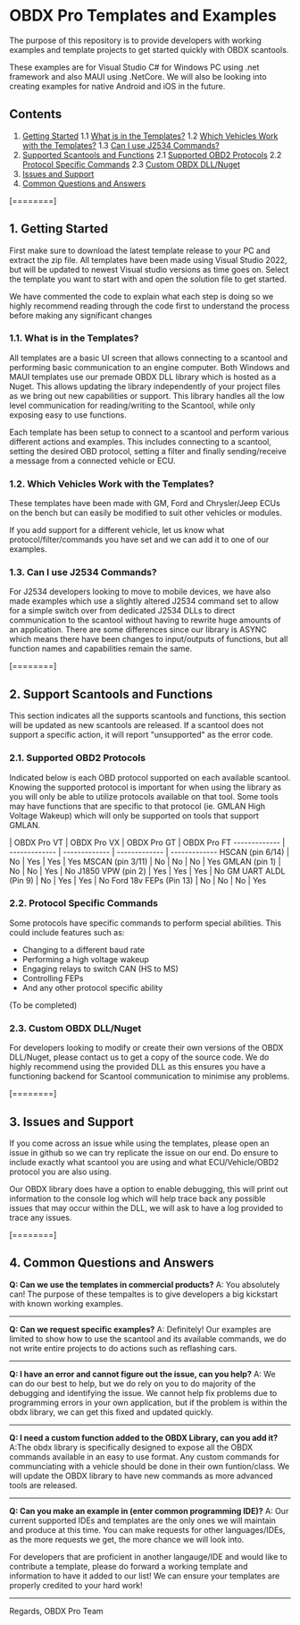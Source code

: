# OBDX Pro Templates and Examples

The purpose of this repository is to provide developers with working examples and template projects to get started quickly with OBDX scantools.

These examples are for Visual Studio C# for Windows PC using .net framework and also MAUI using .NetCore. We will also be looking into creating examples for native Android and iOS in the future.

## Contents ##

1. [Getting Started](#GettingStarted)
1.1 [What is in the Templates?](#WhatsInTheTemplates)
1.2 [Which Vehicles Work with the Templates?](#WhichVehiclesWork)
1.3 [Can I use J2534 Commands?](#j2534toOBDX)
2. [Supported Scantools and Functions](#SupportedScantoolsAndFunctions)
2.1 [Supported OBD2 Protocols](#SupportedOBD2Protocols)
2.2 [Protocol Specific Commands](#protocolspecificcommands)
2.3 [Custom OBDX DLL/Nuget](#customobdxdll)
3. [Issues and Support](#IssuesAndSupport)
4. [Common Questions and Answers](#CommonQandA)

[========]
 

<a name="GettingStarted"></a>
## 1. Getting Started ##
 
First make sure to download the latest template release to your PC and extract the zip file.
All templates have been made using Visual Studio 2022, but will be updated to newest Visual studio versions as time goes on.
Select the template you want to start with and open the solution file to get started.

We have commented the code to explain what each step is doing so we highly recommend reading through the code first to understand the process before making any significant changes

<a name="WhatsInTheTemplates"></a>
### 1.1. What is in the Templates? ###
All templates are a basic UI screen that allows connecting to a scantool and performing basic communication to an engine computer. Both Windows and MAUI templates use our premade OBDX DLL library which is hosted as a Nuget. This allows updating the library independently of your project files as we bring out new capabilities or support. This library handles all the low level communication for reading/writing to the Scantool, while only exposing easy to use functions.

Each template has been setup to connect to a scantool and perform various different actions and examples. This includes connecting to a scantool, setting the desired OBD protocol, setting a filter and finally sending/receive a message from a connected vehicle or ECU.

<a name="WhichVehiclesWork"></a>
### 1.2. Which Vehicles Work with the Templates? ###
These templates have been made with GM, Ford and Chrysler/Jeep ECUs on the bench but can easily be modified to suit other vehicles or modules.

If you add support for a different vehicle, let us know what protocol/filter/commands you have set and we can add it to one of our examples.

<a name="j2534toOBDX"></a>
### 1.3. Can I use J2534 Commands? ###

For J2534 developers looking to move to mobile devices, we have also made examples which use a slightly altered J2534 command set to allow for a simple switch over from dedicated J2534 DLLs to direct communication to the scantool without having to rewrite huge amounts of an application. There are some differences since our library is ASYNC which means there have been changes to input/outputs of functions, but all function names and capabilities remain the same.


[========]


<a name="SupportedScantoolsAndFunctions"></a>
## 2. Support Scantools and Functions ##
This section indicates all the supports scantools and functions, this section will be updated as new scantools are released.
If a scantool does not support a specific action, it will report "unsupported" as the error code. 

<a name="SupportedOBD2Protocols"></a>
### 2.1. Supported OBD2 Protocols ###
Indicated below is each OBD protocol supported on each available scantool. Knowing the supported protocol is important for when using the library as you will only be able to utilize protocols available on that tool. Some tools may have functions that are specific to that protocol (ie. GMLAN High Voltage Wakeup) which will only be supported on tools that support GMLAN.

  | OBDX Pro VT  | OBDX Pro VX | OBDX Pro GT | OBDX Pro FT
------------- | ------------- | ------------- | ------------- | -------------
HSCAN (pin 6/14)   | No  | Yes  | Yes  | Yes
MSCAN (pin 3/11)   | No  | No  | No  | Yes
GMLAN (pin 1)   | No  | No  | Yes  | No
J1850 VPW (pin 2)   | Yes  | Yes  | Yes  | No
GM UART ALDL (Pin 9)   | No  | Yes  | Yes  | No
Ford 18v FEPs (Pin 13)   | No  | No  | No  | Yes

<a name="protocolspecificcommands"></a>
### 2.2. Protocol Specific Commands ###
Some protocols have specific commands to perform special abilities. This could include features such as:
- Changing to a different baud rate
- Performing a high voltage wakeup
- Engaging relays to switch CAN (HS to MS)
- Controlling FEPs
- And any other protocol specific ability

(To be completed)



<a name="customobdxdll"></a>
### 2.3. Custom OBDX DLL/Nuget ###
For developers looking to modify or create their own versions of the OBDX DLL/Nuget, please contact us to get a copy of the source code. We do highly recommend using the provided DLL as this ensures you have a functioning backend for Scantool communication to minimise any problems.

[========]

<a name="IssuesAndSupport"></a>
## 3. Issues and Support ##
If you come across an issue while using the templates, please open an issue in github so we can try replicate the issue on our end. Do ensure to include exactly what scantool you are using and what ECU/Vehicle/OBD2 protocol you are also using.

Our OBDX library does have a option to enable debugging, this will print out information to the console log which will help trace back any possible issues that may occur within the DLL, we will ask to have a log provided to trace any issues.

[========]

<a name="CommonQandA"></a>
## 4. Common Questions and Answers ##
**Q: Can we use the templates in commercial products?**
A: You absolutely can! The purpose of these tempaltes is to give developers a big kickstart with known working examples.

- - - -

**Q: Can we request specific examples?**
A: Definitely! Our examples are limited to show how to use the scantool and its available commands, we do not write entire projects to do actions such as reflashing cars.

- - - -

**Q: I have an error and cannot figure out the issue, can you help?**
A: We can do our best to help, but we do rely on you to do majority of the debugging and identifying the issue. We cannot help fix problems due to programming errors in your own application, but if the problem is within the obdx library, we can get this fixed and updated quickly.

- - - -

**Q: I need a custom function added to the OBDX Library, can you add it?**
A:The obdx library is specifically designed to expose all the OBDX commands available in an easy to use format. Any custom commands for communciating with a vehicle should be done in their own funtion/class. We will update the OBDX library to have new commands as more advanced tools are released.

- - - -

**Q: Can you make an example in (enter common programming IDE)?**
A: Our current supported IDEs and templates are the only ones we will maintain and produce at this time. You can make requests for other languages/IDEs, as the more requests we get, the more chance we will look into.

For developers that are proficient in another langauge/IDE and would like to contribute a template, please do forward a working template and information to have it added to our list! We can ensure your templates are properly credited to your hard work!

- - - -


Regards,
OBDX Pro Team
